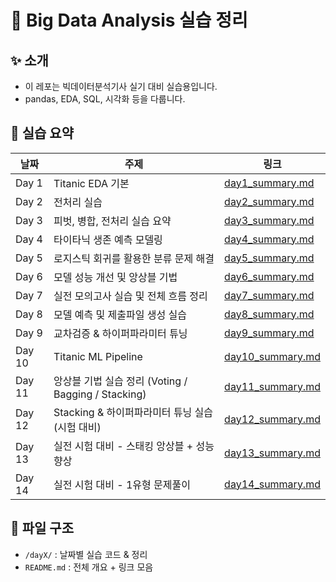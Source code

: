 # 🧠 Big Data Analysis 실습 정리

## ✨ 소개

- 이 레포는 빅데이터분석기사 실기 대비 실습용입니다.
- pandas, EDA, SQL, 시각화 등을 다룹니다.

## 📆 실습 요약

| 날짜  | 주제                                  | 링크                                      |
| ----- | ------------------------------------- | ----------------------------------------- |
| Day 1 | Titanic EDA 기본                      | [day1_summary.md](./day1~10/day1/day1_summary.md) |
| Day 2 | 전처리 실습                           | [day2_summary.md](./day1~10/day2/day2_summary.md) |
| Day 3 | 피벗, 병합, 전처리 실습 요약          | [day3_summary.md](./day1~10/day3/day3_summary.md) |
| Day 4 | 타이타닉 생존 예측 모델링             | [day4_summary.md](./day1~10/day4/day4_summary.md) |
| Day 5 | 로지스틱 회귀를 활용한 분류 문제 해결 | [day5_summary.md](./day1~10/day5/day5_summary.md) |
| Day 6 | 모델 성능 개선 및 앙상블 기법         | [day6_summary.md](./day1~10/day6/day6_summary.md) |
| Day 7 | 실전 모의고사 실습 및 전체 흐름 정리  | [day7_summary.md](./day1~10/day7/day7_summary.md) |
| Day 8 | 모델 예측 및 제출파일 생성 실습       | [day8_summary.md](./day1~10/day8/day8_summary.md) |
| Day 9 | 교차검증 & 하이퍼파라미터 튜닝       | [day9_summary.md](./day1~10/day9/day9_summary.md) |
| Day 10 | Titanic ML Pipeline       | [day10_summary.md](./day1~10/day10/day10_summary.md) |
| Day 11 | 앙상블 기법 실습 정리 (Voting / Bagging / Stacking)       | [day11_summary.md](./day11/day11_summary.md) |
| Day 12 | Stacking & 하이퍼파라미터 튜닝 실습 (시험 대비)       | [day12_summary.md](./day12/day12_summary.md) |
| Day 13 | 실전 시험 대비 - 스태킹 앙상블 + 성능 향상       | [day13_summary.md](./day13/day13_summary.md) |
| Day 14 | 실전 시험 대비 - 1유형 문제풀이       | [day14_summary.md](./day14/day14_summary.md) |

## 📁 파일 구조

- `/dayX/` : 날짜별 실습 코드 & 정리
- `README.md` : 전체 개요 + 링크 모음
